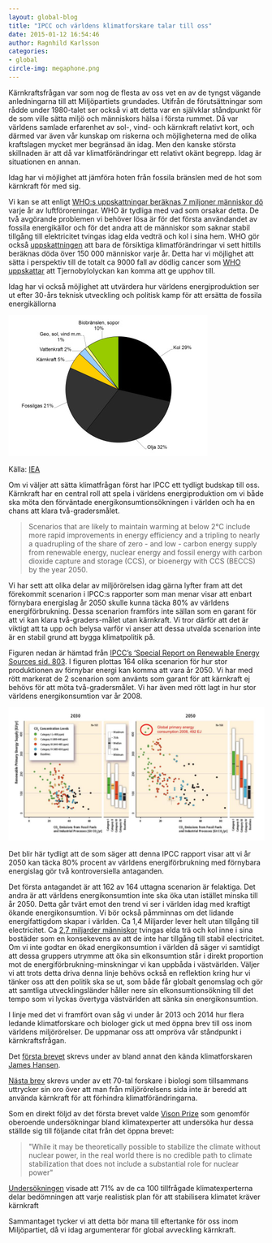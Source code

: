 ```yaml
---
layout: global-blog
title: "IPCC och världens klimatforskare talar till oss"
date: 2015-01-12 16:54:46
author: Ragnhild Karlsson
categories:
- global
circle-img: megaphone.png
---
```


Kärnkraftsfrågan var som nog de flesta av oss vet en av de tyngst vägande anledningarna till att Miljöpartiets grundades. Utifrån de förutsättningar som rådde under 1980-talet ser också vi att detta var en självklar ståndpunkt för de som ville sätta miljö och människors hälsa i första rummet. Då var världens samlade erfarenhet av sol-, vind- och kärnkraft relativt kort, och därmed var även vår kunskap om riskerna och möjligheterna med de olika kraftslagen mycket mer begränsad än idag. Men den kanske största skillnaden är att då var klimatförändringar ett relativt okänt begrepp. Idag är situationen en annan.

Idag har vi möjlighet att jämföra hoten från fossila bränslen med de hot som kärnkraft för med sig. 

Vi kan se att enligt <a href="http://www.who.int/mediacentre/news/releases/2014/air-pollution/en/" target="_blanc">WHO:s uppskattningar beräknas 7 miljoner människor dö</a> varje år av luftföroreningar. WHO är tydliga med vad som orsakar detta. De två avgörande problemen vi behöver lösa är för det första användandet av fossila energikällor och för det andra att de människor som saknar stabil tillgång till elektricitet tvingas idag elda vedträ och kol i sina hem. WHO gör också <a href="http://www.who.int/heli/risks/climate/climatechange/en/" target="_blanc">uppskattningen</a> att bara de försiktiga klimatförändringar vi sett hittills beräknas döda över 150 000 människor varje år. Detta har vi möjlighet att sätta i perspektiv till de totalt ca 9000 fall av dödlig cancer som <a href="http://www.who.int/ionizing_radiation/chernobyl/backgrounder/en/">WHO uppskattar</a> att Tjernobylolyckan kan komma att ge upphov till.

Idag har vi också möjlighet att utvärdera hur världens energiproduktion ser ut efter 30-års teknisk utveckling och politisk kamp för att ersätta de fossila energikällorna
<div>
<img class="img-responsive blog-img" src= "/assets/img/global/world-energi.jpg">
<p class="img-text">Källa: <a href="http://www.iea.org/statistics/statisticssearch/report/?country=WORLD&product=balances&year=2011">IEA</a><p>
</div>

Om vi väljer att sätta klimatfrågan först har IPCC ett tydligt budskap till oss. Kärnkraft har en central roll att spela i världens energiproduktion om vi både ska möta den förväntade energikonsumtionsökningen i världen och ha en chans att klara två-gradersmålet.
<blockquote>
Scenarios that are likely to maintain warming at below 2°C include more rapid improvements in energy efficiency and a tripling to nearly a quadrupling of the share of zero - and low - carbon energy supply from renewable energy,
nuclear energy and fossil energy with carbon dioxide capture and storage (CCS), or bioenergy with CCS (BECCS) by the year 2050.
</blockquote>

<p>Vi har sett att olika delar av miljörörelsen idag gärna lyfter fram att det förekommit scenarion i IPCC:s rapporter som man menar visar att enbart förnybara energislag år 2050 skulle kunna täcka 80% av världens energiförbrukning. Dessa scenarion framförs inte sällan som en garant för att vi kan klara två-graders-målet utan kärnkraft. Vi tror därför att det är viktigt att ta upp och belysa varför vi anser att dessa utvalda scenarion inte är en stabil grund att bygga klimatpolitik på.</p>

<p>Figuren nedan är hämtad från  <a href="/assets/files/SRREN_fullReport.pdf">IPCC’s ‘Special Report on Renewable Energy Sources sid. 803</a>. I figuren plottas 164 olika scenarion för hur stor produktionen av förnybar energi kan komma att vara år 2050. Vi har med rött markerat de 2 scenarion som använts som garant för att kärnkraft ej behövs för att möta två-gradersmålet. Vi har även med rött lagt in hur stor världens energikonsumtion var år 2008.</p>
<img class="img-responsive blog-img" src= "/assets/img/global/164_scenarios_IPCC.jpg">

<p>Det blir här tydligt att de som säger att denna IPCC rapport visar att vi år 2050 kan täcka 80% procent av världens energiförbrukning med förnybara energislag gör två kontroversiella antaganden.</p>

<p>Det första antagandet är att 162 av 164 uttagna scenarion är felaktiga. Det andra är att världens energikonsumtion inte ska öka utan istället minska till år 2050. Detta går tvärt emot den trend vi ser i världen idag med kraftigt ökande energikonsumtion. Vi bör också påmminnas om det lidande energifattigdom skapar i världen. Ca 1,4 Miljarder lever helt utan tillgång till electricitet. Ca <a href="http://www.worldenergyoutlook.org/resources/energydevelopment/energyaccessdatabase/#d.en.8609">2,7 miljarder människor</a> tvingas elda trä och kol inne i sina bostäder som en konsekevens av att de inte har tillgång till stabil electricitet. Om vi inte godtar en ökad energikonsumtion i världen då säger vi samtidigt att dessa gruppers utrymme att öka sin elkonsumtion står i direkt proportion mot de energiförbrukning-minskningar vi kan uppbåda i västvärlden. Väljer vi att trots detta driva denna linje behövs också en reflektion kring hur vi tänker oss att den politik ska se ut, som både får globalt genomslag och gör att samtliga utvecklingsländer håller nere sin elkonsumtionsökning till det tempo som vi lyckas övertyga västvärlden att sänka sin energikonsumtion.

<p>I linje med det vi framfört ovan såg vi under år 2013 och 2014 hur flera ledande klimatforskare och biologer gick ut med öppna brev till oss inom världens miljörörelser. De uppmanar oss att ompröva vår ståndpunkt i kärnkraftsfrågan.</p>

<p>Det <a href="http://edition.cnn.com/2013/11/03/world/nuclear-energy-climate-change-scientists-letter/index.html
" target="_blanc">första brevet</a> skrevs under av bland annat den kända klimatforskaren <a href="http://en.wikipedia.org/wiki/James_Hansen" target="_blanc
">James Hansen</a>.</p>

<p><a href="http://bravenewclimate.com/2014/12/15/an-open-letter-to-environmentalists-on-nuclear-energy/" target="_blanc">Nästa brev</a> skrevs under av ett 70-tal forskare i biologi som tillsammans uttrycker sin oro över att man från miljörörelsens sida inte är beredd att använda kärnkraft för att förhindra klimatförändringarna.</p>

<p>Som en direkt följd av det första brevet valde <a href="http://poll.visionprize.com/" target="_blanc">Vison Prize</a> som genomför oberoende undersökningar bland klimatexperter att undersöka hur dessa ställde sig till följande citat från det öppna brevet:</p>

<blockquote>"While it may be theoretically possible to stabilize the climate without nuclear power, in the real world there is no credible path to climate stabilization that does not include a substantial role for nuclear power"</blockquote>

<p><a href="http://poll.visionprize.com/#nuclear-power-is-a-critical-part-of-a-solution" target="_blanc">Undersökningen</a> visade att 71% av de ca 100 tillfrågade klimatexperterna delar bedömningen att varje realistisk plan för att stabilisera klimatet kräver kärnkraft</p>

<p>Sammantaget tycker vi att detta bör mana till eftertanke för oss inom Miljöpartiet, då vi idag argumenterar för global avveckling kärnkraft.</p>